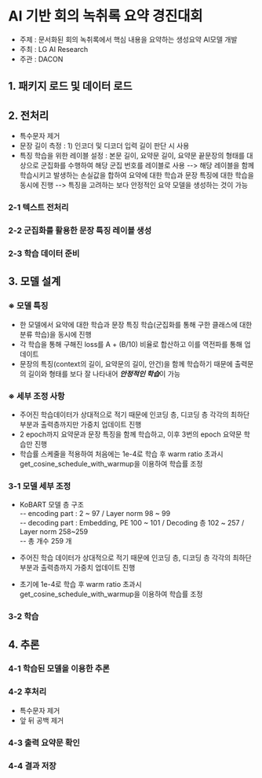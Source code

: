 AI 기반 회의 녹취록 요약 경진대회
=============
- 주제 : 문서화된 회의 녹취록에서 핵심 내용을 요약하는 생성요약 AI모델 개발
- 주최 : LG AI Research
- 주관 : DACON


## 1. 패키지 로드 및 데이터 로드
                  
## 2. 전처리
- 특수문자 제거         
- 문장 길이 측정 : 1) 인코더 및 디코더 입력 길이 판단 시 사용         
- 특징 학습을 위한 레이블 설정 : 본문 길이, 요약문 길이, 요약문 끝문장의 형태를 대상으로 군집화를 수행하여 해당 군집 번호를 레이블로 사용 --> 해당 레이블을 함께 학습시키고 발생하는 손실값을 합하여 요약에 대한 학습과 문장 특징에 대한 학습을 동시에 진행 --> 특징을 고려하는 보다 안정적인 요약 모델을 생성하는 것이 가능         

### 2-1 텍스트 전처리

### 2-2 군집화를 활용한 문장 특징 레이블 생성

### 2-3 학습 데이터 준비
                  
## 3. 모델 설계
### ※ 모델 특징
- 한 모델에서 요약에 대한 학습과 문장 특징 학습(군집화를 통해 구한 클래스에 대한 분류 학습)을 동시에 진행         
- 각 학습을 통해 구해진 loss를 A + (B/10) 비율로 합산하고 이를 역전파를 통해 업데이트         
- 문장의 특징(context의 길이, 요약문의 길이, 안건)을 함께 학습하기 때문에 출력문의 길이와 형태를 보다 잘 나타내어 ***안정적인 학습***이 가능          

### ※ 세부 조정 사항
- 주어진 학습데이터가 상대적으로 적기 때문에 인코딩 층, 디코딩 층 각각의 최하단 부분과 출력층까지만 가중치 업데이트 진행         
- 2 epoch까지 요약문과 문장 특징을 함께 학습하고, 이후 3번의 epoch 요약문 학습만 진행         
- 학습률 스케줄을 적용하여 처음에는 1e-4로 학습 후 warm ratio 초과시 get_cosine_schedule_with_warmup을 이용하여 학습률 조정         


### 3-1 모델 세부 조정
- KoBART 모델 층 구조         
-- encoding part : 2 ~ 97 / Layer norm 98 ~ 99         
-- decoding part : Embedding, PE 100 ~ 101 / Decoding 층 102 ~ 257 / Layer norm 258~259                
-- 총 개수 259 개
         
- 주어진 학습 데이터가 상대적으로 적기 때문에 인코딩 층, 디코딩 층 각각의 최하단 부분과 출력층까지 가중치 업데이트 진행         
- 초기에 1e-4로 학습 후 warm ratio 초과시 get_cosine_schedule_with_warmup을 이용하여 학습률 조정         

### 3-2 학습
                  
## 4. 추론


### 4-1 학습된 모델을 이용한 추론

### 4-2 후처리
- 특수문자 제거         
- 앞 뒤 공백 제거         

### 4-3 출력 요약문 확인

### 4-4 결과 저장



